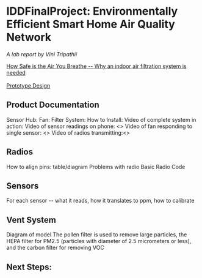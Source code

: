# IDDFinalProject: Environmentally Efficient Smart Home Air Quality Network
*A lab report by Vini Tripathii*

[How Safe is the Air You Breathe -- Why an indoor air filtration system is needed](//https://github.com/ut33/IDDFinalProject/blob/master/Prototype%20Diagram%20UX.pdf) <br/>
<br/>
[Prototype Design](//https://github.com/ut33/IDDFinalProject/blob/master/Prototype%20Diagram%20UX.pdf)
## Product Documentation
Sensor Hub: <picture>
Fan:
Filter System: <filters inside fan>
How to Install: <photo of installation>
Video of complete system in action:
Video of sensor readings on phone: <>
Video of fan responding to single sensor: <>
Video of radios transmitting:<>

## Radios
How to align pins: table/diagram
Problems with radio
Basic Radio Code

## Sensors
For each sensor -- what it reads, how it translates to ppm, how to calibrate

## Vent System
Diagram of model
The pollen filter is used to remove large particles, the HEPA filter for PM2.5 (particles with diameter of 2.5 micrometers or less), and the carbon filter for removing VOC

## Next Steps:
  
  
